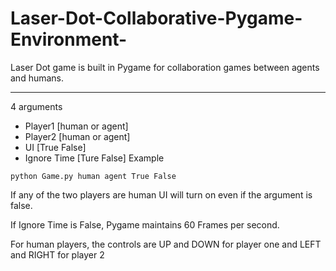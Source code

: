 # Laser-Dot-Collaborative-Pygame-Environment-
Laser Dot game is built in Pygame for collaboration games between agents and humans.

---
4 arguments
* Player1 [human or agent]
* Player2 [human or agent]
* UI [True False]
* Ignore Time [Ture False]
Example
```
python Game.py human agent True False
```
If any of the two players are human UI will turn on even if the argument is false.

If Ignore Time is False, Pygame maintains 60 Frames per second.

For human players, the controls are UP and DOWN for player one and LEFT and RIGHT for player 2
